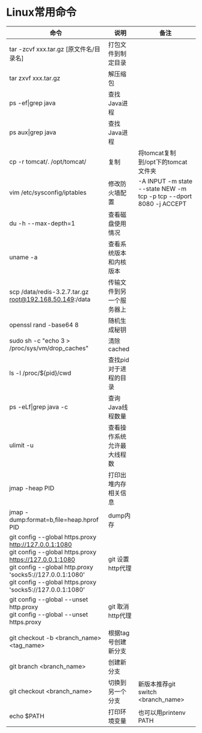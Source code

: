 # Linux常用命令

| 命令                                                         | 说明                       | 备注                                                         |
| ------------------------------------------------------------ | -------------------------- | ------------------------------------------------------------ |
| tar -zcvf xxx.tar.gz [原文件名/目录名]                       | 打包文件到制定目录         |                                                              |
| tar zxvf xxx.tar.gz                                          | 解压缩包                   |                                                              |
| ps -ef\|grep java                                            | 查找Java进程               |                                                              |
| ps aux\|grep java                                            | 查找Java进程               |                                                              |
| cp -r tomcat/. /opt/tomcat/                                  | 复制                       | 将tomcat复制到/opt下的tomcat文件夹                           |
| vim /etc/sysconfig/iptables                                  | 修改防火墙配置             | -A INPUT -m state --state NEW -m tcp -p tcp --dport 8080 -j ACCEPT |
| du -h --max-depth=1                                          | 查看磁盘使用情况           |                                                              |
| uname -a                                                     | 查看系统版本和内核版本     |                                                              |
| scp /data/redis-3.2.7.tar.gz root@192.168.50.149:/data       | 传输文件到另一个服务器上   |                                                              |
| openssl rand -base64 8                                       | 随机生成秘钥               |                                                              |
| sudo sh -c "echo  3 > /proc/sys/vm/drop_caches"              | 清除cached                 |                                                              |
| ls -l /proc/${pid}/cwd                                       | 查找pid对于进程的目录      |                                                              |
| ps -eLf\|grep java -c                                        | 查询Java线程数量           |                                                              |
| ulimit -u                                                    | 查看操作系统允许最大线程数 |                                                              |
| jmap -heap PID                                               | 打印出堆内存相关信息       |                                                              |
| jmap -dump:format=b,file=heap.hprof PID                      | dump内存                   |                                                              |
| git config --global https.proxy http://127.0.0.1:1080 <br />git config --global https.proxy https://127.0.0.1:1080 <br />git config --global http.proxy 'socks5://127.0.0.1:1080' <br />git config --global https.proxy 'socks5://127.0.0.1:1080' | git 设置http代理           |                                                              |
| git config --global --unset http.proxy<br />git config --global --unset https.proxy | git 取消http代理           |                                                              |
| git checkout -b <branch_name> <tag_name>                     | 根据tag号创建新分支        |                                                              |
| git branch <branch_name>                                     | 创建新分支                 |                                                              |
| git checkout <branch_name>                                   | 切换到另一个分支           | 新版本推荐git switch <branch_name>                           |
| echo $PATH                                                   | 打印环境变量               | 也可以用printenv PATH                                        |